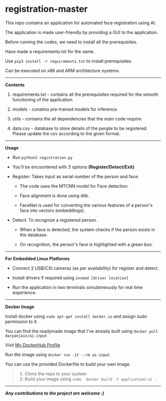 # registration-master

This repo contains an application for automated face registration using AI.

The application is made user-friendly by providing a GUI to the application.

Before running the codes, we need to install all the prerequisites. 

Have made a requirements.txt for the same. 

Use ``` pip3 install -r requirements.txt ``` to install prerequisites.

Can be executed on x86 and ARM architecture systems.

***

**Contents**

1. requirements.txt - contains all the prerequisites required for the smooth functioning of the application.

2. models - conatins pre-trained models for inference.

3. utils - contains the all dependencies that the main code require.

4. data.csv - database to store details of the people to be registered. Please update the csv according to the given format.

***

**Usage**

 - Run ``` python3 registration.py ```
 
 - You'll be encountered with 3 options **(Register/Detect/Exit)**
 
 - Register: Takes input as serial number of the person and face.
 
    - The code uses the MTCNN model for Face detection.

    - Face alignment is done using dlib.

    - FaceNet is used for converting the various features of a person's face into vectors (embeddings).

 - Detect: To recognize a registered person.

   - When a face is detected, the system checks if the person exists in the database.

   - On recognition, the person's face is highlighted with a green box. 

***

**For Embedded Linux Platforms**

- Connect 2 USB/CSI cameras (as per availability) for register and detect.

- Install drivers if required using ```insmod [driver location]```

- Run the application in two terminals simulatneously for real time experience.

***

**Docker Image**

Install docker using ```sudo apt-get install docker.io``` and assign sudo permission to it.

You can find the readymade image that I've already built using ``` docker pull darpanjain/ai-input ```

Visit [My DockerHub Profile](https://hub.docker.com/u/darpanjain/ "DockerHub Profile darpan-jain")

Run the image using ``` docker run -it --rm ai-input ```

You can use the provided Dockerfile to build your own image.

> 1. Clone the repo to your system
> 2. Build your image using ``` sudo  docker build -t application:v1 . ```

***

**_Any contributions to the project are welcome :)_**

